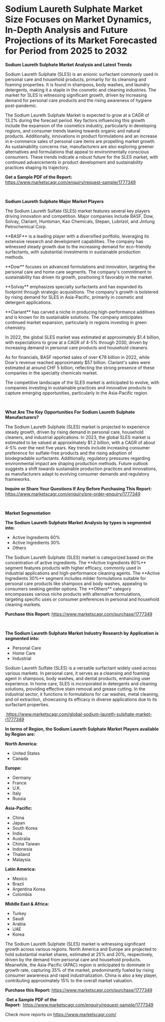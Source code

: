 <p><h1>Sodium Laureth Sulphate Market Size Focuses on Market Dynamics, In-Depth Analysis and Future Projections of its Market Forecasted for Period from 2025 to 2032</h1></p><p><strong>Sodium Laureth Sulphate Market Analysis and Latest Trends</strong></p>
<p><p>Sodium Laureth Sulphate (SLES) is an anionic surfactant commonly used in personal care and household products, primarily for its cleansing and foaming properties. It is found in shampoos, body washes, and laundry detergents, making it a staple in the cosmetic and cleaning industries. The market for SLES is witnessing significant growth, driven by increasing demand for personal care products and the rising awareness of hygiene post-pandemic.</p><p>The Sodium Laureth Sulphate Market is expected to grow at a CAGR of 13.2% during the forecast period. Key factors influencing this growth include the expansion of the cosmetics industry, particularly in developing regions, and consumer trends leaning towards organic and natural products. Additionally, innovations in product formulations and an increase in e-commerce sales of personal care items are propelling market growth. As sustainability concerns rise, manufacturers are also exploring greener alternatives and formulations that appeal to environmentally conscious consumers. These trends indicate a robust future for the SLES market, with continued advancements in product development and sustainability practices shaping its trajectory.</p></p>
<p><strong>Get a Sample PDF of the Report:&nbsp;</strong> <a href="https://www.marketscagr.com/enquiry/request-sample/1777349?utm_campaign=3224&utm_medium=2&utm_source=Github&utm_content=ia&utm_term=01042025&utm_id=sodium-laureth-sulphate">https://www.marketscagr.com/enquiry/request-sample/1777349</a></p>
<p>&nbsp;</p>
<p><strong>Sodium Laureth Sulphate Major Market Players</strong></p>
<p><p>The Sodium Laureth Sulfate (SLES) market features several key players driving innovation and competition. Major companies include BASF, Dow, Solvay, Clariant, Huntsman, Kao Chemicals, Stepan, Lubrizol, and Jintung Petrochemical Corp.</p><p>**BASF** is a leading player with a diversified portfolio, leveraging its extensive research and development capabilities. The company has witnessed steady growth due to the increasing demand for eco-friendly surfactants, with substantial investments in sustainable production methods. </p><p>**Dow** focuses on advanced formulations and innovation, targeting the personal care and home care segments. The company's commitment to sustainability has driven its growth, positioning it favorably in the market. </p><p>**Solvay** emphasizes specialty surfactants and has expanded its footprint through strategic acquisitions. The company's growth is bolstered by rising demand for SLES in Asia-Pacific, primarily in cosmetic and detergent applications.</p><p>**Clariant** has carved a niche in producing high-performance additives and is known for its sustainable solutions. The company anticipates continued market expansion, particularly in regions investing in green chemistry.</p><p>In 2022, the global SLES market was estimated at approximately $1.4 billion, with expectations to grow at a CAGR of 4-5% through 2030, driven by increasing demand in personal care products and household cleaners.</p><p>As for financials, BASF reported sales of over €78 billion in 2022, while Dow's revenue reached approximately $57 billion. Clariant's sales were estimated at around CHF 5 billion, reflecting the strong presence of these companies in the specialty chemicals market.</p><p>The competitive landscape of the SLES market is anticipated to evolve, with companies investing in sustainable practices and innovative products to capture emerging opportunities, particularly in the Asia-Pacific region.</p></p>
<p>&nbsp;</p>
<p><strong>What Are The Key Opportunities For Sodium Laureth Sulphate Manufacturers?</strong></p>
<p><p>The Sodium Laureth Sulphate (SLES) market is projected to experience steady growth, driven by rising demand in personal care, household cleaners, and industrial applications. In 2023, the global SLES market is estimated to be valued at approximately $1.2 billion, with a CAGR of about 4-5% over the next five years. Key trends include increasing consumer preference for sulfate-free products and the rising adoption of biodegradable surfactants. Additionally, regulatory pressures regarding environmental impact are shaping production methods. Future outlook suggests a shift towards sustainable production practices and innovations, as manufacturers adapt to evolving consumer demands and regulatory frameworks.</p></p>
<p><strong>Inquire or Share Your Questions If Any Before Purchasing This Report:</strong> <a href="https://www.marketscagr.com/enquiry/pre-order-enquiry/1777349?utm_campaign=3224&utm_medium=2&utm_source=Github&utm_content=ia&utm_term=01042025&utm_id=sodium-laureth-sulphate">https://www.marketscagr.com/enquiry/pre-order-enquiry/1777349</a></p>
<p>&nbsp;</p>
<p><strong>Market Segmentation</strong></p>
<p><strong>The Sodium Laureth Sulphate Market Analysis by types is segmented into:</strong></p>
<p><ul><li>Active Ingredients 60%</li><li>Active Ingredients 30%</li><li>Others</li></ul></p>
<p><p>The Sodium Laureth Sulphate (SLES) market is categorized based on the concentration of active ingredients. The **Active Ingredients 60%** segment features products with higher efficacy, commonly used in industrial applications and high-performance cleaning agents. The **Active Ingredients 30%** segment includes milder formulations suitable for personal care products like shampoos and body washes, appealing to consumers seeking gentler options. The **Others** category encompasses various niche products with alternative formulations, targeting specific uses or consumer preferences in personal and household cleaning markets.</p></p>
<p><strong>Purchase this Report:&nbsp;</strong><a href="https://www.marketscagr.com/purchase/1777349?utm_campaign=3224&utm_medium=2&utm_source=Github&utm_content=ia&utm_term=01042025&utm_id=sodium-laureth-sulphate">https://www.marketscagr.com/purchase/1777349</a></p>
<p>&nbsp;</p>
<p><strong>The Sodium Laureth Sulphate Market Industry Research by Application is segmented into:</strong></p>
<p><ul><li>Personal Care</li><li>Home Care</li><li>Industrial</li></ul></p>
<p><p>Sodium Laureth Sulfate (SLES) is a versatile surfactant widely used across various markets. In personal care, it serves as a cleansing and foaming agent in shampoos, body washes, and dental products, enhancing user experience. In home care, SLES is incorporated in detergents and cleaning solutions, providing effective stain removal and grease cutting. In the industrial sector, it functions in formulations for car washes, metal cleaning, and oil extraction, showcasing its efficacy in diverse applications due to its surfactant properties.</p></p>
<p><a href="https://www.marketscagr.com/global-sodium-laureth-sulphate-market-r1777349?utm_campaign=3224&utm_medium=2&utm_source=Github&utm_content=ia&utm_term=01042025&utm_id=sodium-laureth-sulphate">&nbsp;https://www.marketscagr.com/global-sodium-laureth-sulphate-market-r1777349</a></p>
<p><strong>In terms of Region, the Sodium Laureth Sulphate Market Players available by Region are:</strong></p>
<p>
    <p> <strong> North America: </strong>
        <ul>
            <li>United States</li>
            <li>Canada</li>
        </ul>
        </p> 
    <p> <strong> Europe: </strong>
        <ul>
            <li>Germany</li>
            <li>France</li>
            <li>U.K.</li>
            <li>Italy</li>
            <li>Russia</li>
        </ul>
        </p> 
    <p> <strong> Asia-Pacific: </strong>
        <ul>
            <li>China</li>
            <li>Japan</li>
            <li>South Korea</li>
            <li>India</li>
            <li>Australia</li>
            <li>China Taiwan</li>
            <li>Indonesia</li>
            <li>Thailand</li>
            <li>Malaysia</li>
        </ul>
        </p> 
    <p> <strong> Latin America: </strong>
        <ul>
            <li>Mexico</li>
            <li>Brazil</li>
            <li>Argentina Korea</li>
            <li>Colombia</li>
        </ul>
        </p> 
    <p> <strong> Middle East & Africa: </strong>
        <ul>
            <li>Turkey</li>
            <li>Saudi</li>
            <li>Arabia</li>
            <li>UAE</li>
            <li>Korea</li>
        </ul>
    </p>
    </p>
<p><p>The Sodium Laureth Sulphate (SLES) market is witnessing significant growth across various regions. North America and Europe are projected to hold substantial market shares, estimated at 25% and 20%, respectively, driven by the demand from personal care and household products. Meanwhile, the Asia-Pacific (APAC) region is anticipated to dominate in growth rate, capturing 35% of the market, predominantly fueled by rising consumer awareness and rapid industrialization. China is also a key player, contributing approximately 15% to the overall market valuation.</p></p>
<p><strong>Purchase this Report: </strong><a href="https://www.marketscagr.com/purchase/1777349?utm_campaign=3224&utm_medium=2&utm_source=Github&utm_content=ia&utm_term=01042025&utm_id=sodium-laureth-sulphate">https://www.marketscagr.com/purchase/1777349</a></p>
<p>&nbsp;<strong>Get a Sample PDF of the Report:&nbsp;&nbsp;</strong><a href="https://www.marketscagr.com/enquiry/request-sample/1777349?utm_campaign=3224&utm_medium=2&utm_source=Github&utm_content=ia&utm_term=01042025&utm_id=sodium-laureth-sulphate">https://www.marketscagr.com/enquiry/request-sample/1777349</a></p>
<p><strong></strong></p>
<p>Check more reports on <a href="https://www.marketscagr.com/?utm_campaign=3224&utm_medium=2&utm_source=Github&utm_content=ia&utm_term=01042025&utm_id=sodium-laureth-sulphate">https://www.marketscagr.com/</a></p>